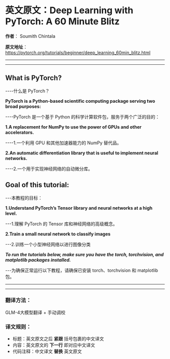 # 英文原文：Deep Learning with PyTorch: A 60 Minute Blitz
**作者**： Soumith Chintala

**原文地址**：https://pytorch.org/tutorials/beginner/deep_learning_60min_blitz.html

------

------



## What is PyTorch?

----什么是 PyTorch？

**PyTorch is a Python-based scientific computing package serving two broad purposes:**

----PyTorch 是一个基于 Python 的科学计算软件包，服务于两个广泛的目的：

**1.A replacement for NumPy to use the power of GPUs and other accelerators.**

----1.一个利用 GPU 和其他加速器能力的 NumPy 替代品。

**2.An automatic differentiation library that is useful to implement neural networks.**

----2.一个用于实现神经网络的自动微分库。



## Goal of this tutorial: 
---本教程的目标：

**1.Understand PyTorch’s Tensor library and neural networks at a high level.**

---1.理解 PyTorch 的 Tensor 库和神经网络的高级概念。

**2.Train a small neural network to classify images**

---2.训练一个小型神经网络以进行图像分类



***To run the tutorials below, make sure you have the torch, torchvision, and matplotlib packages installed.***

---为确保正常运行以下教程，请确保已安装 torch、torchvision 和 matplotlib 包。

------

------



### **翻译方法**：

GLM-4大模型翻译 + 手动调校

### **译文规则**：

- 标题：英文原文之后 **紧跟** 括号包裹的中文译文
- 内容：英文原文的 **下一行** 即对应中文译文
- 代码注释：中文译文 **替换** 英文原文

